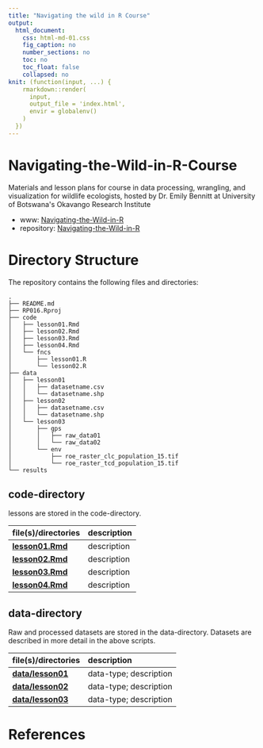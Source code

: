 ```yaml
---
title: "Navigating the wild in R Course"
output:
  html_document:
    css: html-md-01.css
    fig_caption: no
    number_sections: no
    toc: no
    toc_float: false
    collapsed: no
knit: (function(input, ...) {
    rmarkdown::render(
      input,
      output_file = 'index.html',
      envir = globalenv()
    )
  })
---
```



# Navigating-the-Wild-in-R-Course

Materials and lesson plans for course in data processing, wrangling, and visualization for wildlife ecologists, hosted by Dr. Emily Bennitt at University of Botswana's Okavango Research Institute

* www: [Navigating-the-Wild-in-R](https://WhitneyH1317.github.io/Navigating-the-Wild-in-R-Course/) 
* repository: [Navigating-the-Wild-in-R](https://github.com/WhitneyH1317/Navigating-the-Wild-in-R-Course) 

# Directory Structure 

The repository contains the following files and directories:

```
. 
├── README.md
├── RP016.Rproj
├── code
│   ├── lesson01.Rmd
│   ├── lesson02.Rmd
│   ├── lesson03.Rmd
│   ├── lesson04.Rmd
│   └── fncs
│       ├── lesson01.R
│       └── lesson02.R
├── data
│   ├── lesson01
│   │   ├── datasetname.csv
│   │   └── datasetname.shp
│   ├── lesson02
│   │   ├── datasetname.csv
│   │   └── datasetname.shp
│   └── lesson03
│       ├── gps
│       │   ├── raw_data01
│       │   └── raw_data02
│       └── env
│           ├── roe_raster_clc_population_15.tif
│           └── roe_raster_tcd_population_15.tif
└── results
```

## code-directory 

lessons are stored in the code-directory. 

|  file(s)/directories                   |   description                                                                                      |
|:----------------------------------------|:----------------------------------------------------------------------------------------------------|
| **[lesson01.Rmd](https://github.com/EUROMAMMALS/Navigating-the-Wild-in-R-Course/blob/master/code/lesson01.Rmd)** |      description         |
| **[lesson02.Rmd](https://github.com/EUROMAMMALS/Navigating-the-Wild-in-R-Course/blob/master/code/lesson02.Rmd)** |      description         | 
| **[lesson03.Rmd](https://github.com/EUROMAMMALS/Navigating-the-Wild-in-R-Course/blob/master/code/lesson03.Rmd)** |      description         |
| **[lesson04.Rmd](https://github.com/EUROMAMMALS/Navigating-the-Wild-in-R-Course/blob/master/code/lesson04.Rmd)** |      description         | 

## data-directory  

Raw and processed datasets are stored in the data-directory. Datasets are described in more detail in the above scripts. 

|  file(s)/directories                   |   description                                                                                      |
|:----------------------------------------|:----------------------------------------------------------------------------------------------------|
| **[data/lesson01](https://github.com/Navigating-the-Wild-in-R-Course/blob/master/data/lesson01)**       | data-type; description            |  
| **[data/lesson02](https://github.com/Navigating-the-Wild-in-R-Course/blob/master/data/lesson02)**       | data-type; description            |  
| **[data/lesson03](https://github.com/Navigating-the-Wild-in-R-Course/blob/master/data/lesson03)**       | data-type; description            |  


# References 



